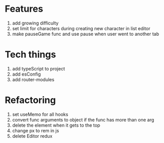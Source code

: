 # Features

1. add growing difficulty
2. set limit for characters during creating new character in list editor
3. make pauseGame func and use pause when user went to another tab

# Tech things

1. add typeScript to project
2. add esConfig
3. add router-modules

# Refactoring

1. set useMemo for all hooks
2. convert func arguments to object if the func has more than one arg
3. delete the element when it gets to the top
4. change px to rem in js
5. delete Editor redux
